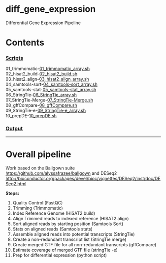 # diff_gene_expression
 Differential Gene Expression Pipeline

# Contents

### [Scripts](S4/Scripts/)
01_trimmomatic-[01_trimmomatic_array.sh](/Users/jess/Documents/Grad_School/Research/diff_gene_expression/RE22/scripts/01_trimmomatic_array.sh) \
02_hisat2_build-[02_hisat2_build.sh](S4/scripts/02_hisat2_build.sh) \
03_hisat2_align-[03_hisat2_align_array.sh](S4/scripts/03_hisat2_align_array.sh) \
04_samtools-sort-[04_samtools-sort_array.sh](S4/scripts/04_samtools-sort_array.sh) \
05_samtools-stat-[05_samtools-stat_array.sh](S4/scripts/05_samtools-stat_array.sh) \
06_StringTie-[06_StringTie_array.sh](S4/scripts/06_StringTie_array.sh) \
07_StringTie-Merge-[07_StringTie-Merge.sh](S4/scripts/07_StringTie-Merge.sh) \
08_gffCompare-[08_gffCompare.sh](S4/scripts/08_gffCompare.sh) \
09_StringTie-e-[09_StringTie-e_array.sh](S4/scripts/09_StringTie-e_array.sh) \
10_prepDE-[10_prepDE.sh](S4/scripts/10_prepDE.sh)

### [Output](output/)
------------------------------------------------------------------------------------------------------------------------------

# Overall pipeline

Work based on the Ballgown suite https://github.com/alyssafrazee/ballgown and DESeq2 http://bioconductor.org/packages/devel/bioc/vignettes/DESeq2/inst/doc/DESeq2.html

**Steps:**
1. Quality Control (FastQC)
2. Trimming (Trimmomatic)
3. Index Reference Genome (HISAT2 build)
4. Align Trimmed reads to indexed reference (HISAT2 align)
5. Sort aligned reads by starting position (Samtools Sort)
6. Stats on aligned reads (Samtools stats)
7. Assemble aligned reads into potential transcripts (StringTie)
8. Create a non-redundant transcript list (StringTie merge)
9. Create merged GTF file for all non-redundant transcripts (gffCompare)
10. Estimate coverage of merged GTF file (stringTie -e)
11. Prep for differential expression (python script)
